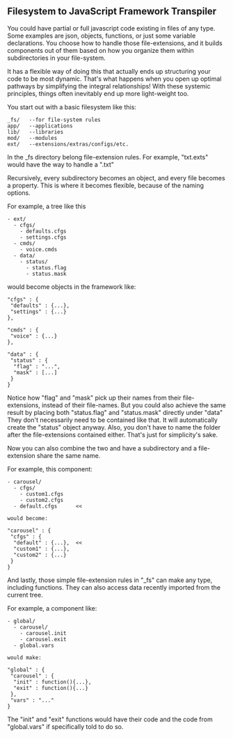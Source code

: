 Filesystem to JavaScript Framework Transpiler
--------------------------------------------------

You could have partial or full javascript code existing in files of any type. 
Some examples are json, objects, functions, or just some variable declarations. 
You choose how to handle those file-extensions, and it builds components out 
of them based on how you organize them within subdirectories in your file-system. 

It has a flexible way of doing this that actually ends up structuring your code to be most dynamic. 
That's what happens when you open up optimal pathways by simplifying the integral relationships! 
With these systemic principles, things often inevitably end up more light-weight too. 


You start out with a basic filesystem like this:

    _fs/   --for file-system rules
    app/   --applications
    lib/   --libraries
    mod/   --modules
    ext/   --extensions/extras/configs/etc.

In the _fs directory belong file-extension rules. For example, "txt.exts" would have the way to handle a ".txt"

Recursively, every subdirectory becomes an object, and every file becomes a property. This is where it becomes flexible, because of the naming options. 

For example, a tree like this

    - ext/
      - cfgs/
        - defaults.cfgs
        - settings.cfgs
      - cmds/
        - voice.cmds
      - data/ 
        - status/
          - status.flag
          - status.mask

would become objects in the framework like:

    "cfgs" : {
     "defaults" : {...},
     "settings" : {...}
    },

    "cmds" : {
     "voice" : {...}
    },

    "data" : {
     "status" : {
      "flag" : "...",
      "mask" : [...]
     }
    }

Notice how "flag" and "mask" pick up their names from their file-extensions, instead of their file-names. 
But you could also achieve the same result by placing both "status.flag" and "status.mask" directly under "data" 
They don't necessarily need to be contained like that. It will automatically create the "status" object anyway. 
Also, you don't have to name the folder after the file-extensions contained either. That's just for simplicity's sake. 

Now you can also combine the two and have a subdirectory and a file-extension share the same name. 

For example, this component:

    - carousel/
      - cfgs/
        - custom1.cfgs 
        - custom2.cfgs 
      - default.cfgs      <<

    would become:

    "carousel" : {
     "cfgs" : { 
      "default" : {...},  <<
      "custom1" : {...},  
      "custom2" : {...}   
     }
    }

And lastly, those simple file-extension rules in "_fs" can make any type, including functions. 
They can also access data recently imported from the current tree. 

For example, a component like:

    - global/
      - carousel/
        - carousel.init
        - carousel.exit
      - global.vars

    would make:

    "global" : {
     "carousel" : {
      "init" : function(){...},
      "exit" : function(){...}
     },
     "vars" : "..."
    }

The "init" and "exit" functions would have their code and the code from "global.vars" if specifically told to do so.

